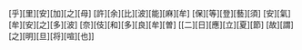 [乎][里][安][加][之][母] [許][余][比][波][能][麻][牟] [保][等][登][藝][須] [安][氣][牟][安][之][多][波] [奈][伎][和][多][良][牟][曽] [[二][日][應][立][夏][節] [故][謂][之][明][旦][将][喧][也]]

